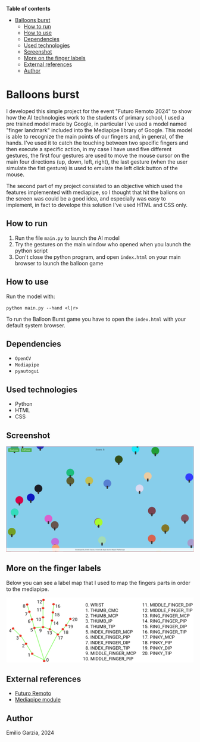 <!-- toc start: 3 [do not erase this comment] -->
**Table of contents**
- [Balloons burst](#balloons-burst)
	- [How to run](#how-to-run)
	- [How to use](#how-to-use)
	- [Dependencies](#dependencies)
	- [Used technologies](#used-technologies)
	- [Screenshot](#screenshot)
	- [More on the finger labels](#more-on-the-finger-labels)
	- [External references](#external-references)
	- [Author](#author)
<!-- toc end [do not erase this comment] -->

# Balloons burst

I developed this simple project for the event "Futuro Remoto 2024" to show how the AI technologies work to the students of primary school, I used a pre trained model made by Google, in particular I've used a model named "finger landmark" included into the Mediapipe library of Google. This model is able to recognize the main points of our fingers and, in general, of the hands. I've used it to catch the touching between two specific fingers and then execute a specific action, in my case I have used five different gestures, the first four gestures are used to move the mouse cursor on the main four directions (up, down, left, right), the last gesture (when the user simulate the fist gesture) is used to emulate the left click button of the mouse.

The second part of my project consisted to an objective which used the features implemented with mediapipe, so I thought that hit the ballons on the screen was could be a good idea, and especially was easy to implement, in fact to develope this solution I've used HTML and CSS only.

## How to run

1. Run the file `main.py` to launch the AI model
1. Try the gestures on the main window who opened when you launch the python script
1. Don't close the python program, and open `index.html` on your main browser to launch the balloon game

## How to use

Run the model with:
```shell
python main.py --hand <l|r>
```

To run the Balloon Burst game you have to open the `index.html` with your default system browser.

## Dependencies

* `OpenCV`
* `Mediapipe`
* `pyautogui`

## Used technologies

* Python
* HTML
* CSS

## Screenshot

![Balloon game screenshot](images/screenshot.png)

## More on the finger labels

Below you can see a label map that I used to map the fingers parts in order to the mediapipe.

![finger labels](images/hand-landmarks.png)

## External references

* [Futuro Remoto](https://www.futuroremoto.eu/)
* [Mediapipe module](https://ai.google.dev/edge/mediapipe/solutions/guide?hl=it)

## Author

Emilio Garzia, 2024